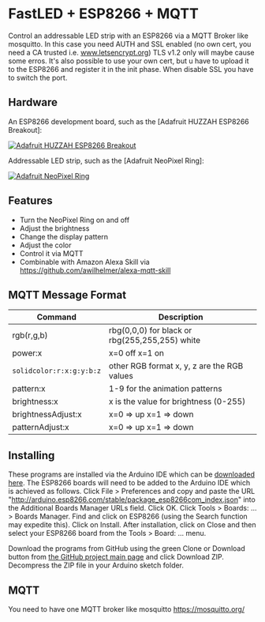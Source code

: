 FastLED + ESP8266 + MQTT
=========

Control an addressable LED strip with an ESP8266 via a MQTT Broker like mosquitto.
In this case you need AUTH and SSL enabled (no own cert, you need a CA trusted i.e. www.letsencrypt.org)
TLS v1.2 only will maybe cause some erros.
It's also possible to use your own cert, but u have to upload it to the ESP8266 and register it in the init phase.
When disable SSL you have to switch the port. 

Hardware
--------

An ESP8266 development board, such as the [Adafruit HUZZAH ESP8266 Breakout]:

[![Adafruit HUZZAH ESP8266 Breakout](https://cdn-shop.adafruit.com/310x233/2471-10.jpg)](https://www.adafruit.com/products/2471)

Addressable LED strip, such as the [Adafruit NeoPixel Ring]:

[![Adafruit NeoPixel Ring](https://www.adafruit.com/images/145x109/1586-00.jpg)](https://www.adafruit.com/product/1586)

Features
--------
* Turn the NeoPixel Ring on and off
* Adjust the brightness
* Change the display pattern
* Adjust the color
* Control it via MQTT
* Combinable with Amazon Alexa Skill via https://github.com/awilhelmer/alexa-mqtt-skill

MQTT Message Format
--------

Command                    | Description
-------------------------- | ----------------------------------------------------
rgb(r,g,b)                 | rbg(0,0,0) for black or rbg(255,255,255) white
power:x                    | x=0 off x=1 on
``solidcolor:r:x:g:y:b:z`` | other RGB format x, y, z are the RGB values
pattern:x                  | 1-9 for the animation patterns
brightness:x               | x is the value for brightness (0-255)
brightnessAdjust:x         | x=0 =\> up x=1 =\> down
patternAdjust:x            | x=0 =\> up x=1 =\> down



Installing
-----------
These programs are installed via the Arduino IDE which can be [downloaded here](https://www.arduino.cc/en/main/software). The ESP8266 boards will need to be added to the Arduino IDE which is achieved as follows. Click File > Preferences and copy and paste the URL "http://arduino.esp8266.com/stable/package_esp8266com_index.json" into the Additional Boards Manager URLs field. Click OK. Click Tools > Boards: ... > Boards Manager. Find and click on ESP8266 (using the Search function may expedite this). Click on Install. After installation, click on Close and then select your ESP8266 board from the Tools > Board: ... menu.

Download the programs from GitHub using the green Clone or Download button from [the GitHub project main page](https://github.com/jasoncoon/esp8266-fastled-webserver) and click Download ZIP. Decompress the ZIP file in your Arduino sketch folder.

MQTT
-----------
You need to have one MQTT broker like mosquitto https://mosquitto.org/
